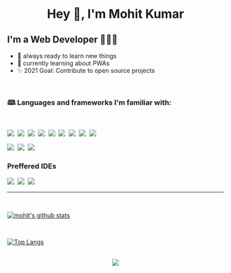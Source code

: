 <h1 align="center">Hey 👋, I'm Mohit Kumar</h1>

## I'm a Web Developer 👨🏽‍💻

- 🌱 always ready to learn new things
- 🔭 currently learning about PWAs
- ✨ 2021 Goal: Contribute to open source projects

<br>

### 🕮 Languages and frameworks I'm familiar with:

<br>

<!-- languages -->
<img src="https://img.shields.io/badge/HTML%20-red?logo=HTML5&style=for-the-badge&logoColor=ffffff">&nbsp;
<img src="https://img.shields.io/badge/CSS%20-blue?logo=css3&style=for-the-badge">&nbsp;
<img src="https://img.shields.io/badge/JAVASCRIPT%20-f7df1e?logo=JavaScript&style=for-the-badge&logoColor=ffffff">&nbsp;
<img src="https://img.shields.io/badge/C%20-a8b9cc?logo=c&style=for-the-badge&logoColor=ffffff">&nbsp;
<img src="https://img.shields.io/badge/c++%20-00599c?logo=c++&style=for-the-badge&logoColor=ffffff">&nbsp;
<img src="https://img.shields.io/badge/PYTHON%20-3776ab?logo=python&style=for-the-badge&logoColor=ffffff">&nbsp;
<img src="https://img.shields.io/badge/BASH%20-4eaa25?logo=gnu bash&style=for-the-badge&logoColor=ffffff">&nbsp;
<img src="https://img.shields.io/badge/JAVA%20-007396?logo=java&style=for-the-badge&logoColor=ffffff">&nbsp;
<img src="https://img.shields.io/badge/SASS%20-cc6699?logo=sass&style=for-the-badge&logoColor=ffffff">&nbsp;



<!-- frameworks and runtime environments -->
<img src="https://img.shields.io/badge/NODE JS%20-339933?logo=node.js&style=for-the-badge&logoColor=ffffff">&nbsp;
<img src="https://img.shields.io/badge/REACT%20-61dafb?logo=react&style=for-the-badge&logoColor=ffffff">&nbsp;
<img src="https://img.shields.io/badge/BOOTSTRAP%20-7952b3?logo=Bootstrap&style=for-the-badge&logoColor=ffffff">&nbsp;


### Preffered IDEs

<img src="https://img.shields.io/badge/VS CODE%20-007acc?logo=visual studio code&style=for-the-badge&logoColor=ffffff">&nbsp;
<img src="https://img.shields.io/badge/ECLIPSE IDE%20-2c2255?logo=eclipse ide&style=for-the-badge&logoColor=ffffff">&nbsp;
<img src="https://img.shields.io/badge/INTELLIJ IDEA%20-000000?logo=intellij idea&style=for-the-badge&logoColor=ffffff">&nbsp;

---

<br>

[![mohit's github stats](https://github-readme-stats.vercel.app/api?username=mohitk0208&count_private=true&show_icons=true&theme=merko)](https://github.com/anuraghazra/github-readme-stats)

<br>

[![Top Langs](https://github-readme-stats.vercel.app/api/top-langs/?username=mohitk0208&layout=compact&theme=merko)](https://github.com/anuraghazra/github-readme-stats)

<br>

<div width="100%" align="center">
<img src="https://komarev.com/ghpvc/?username=mohitk0208" >
</div>

